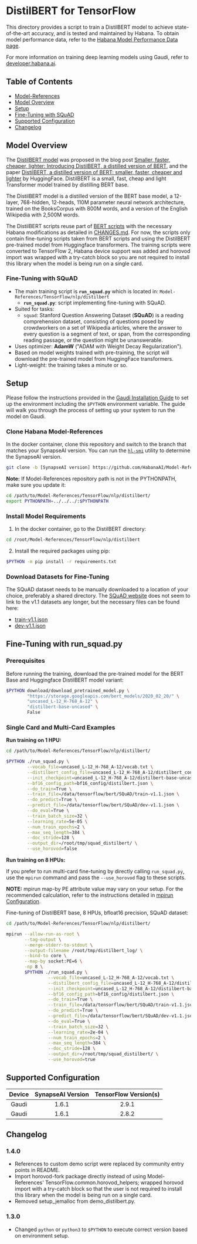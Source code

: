 # DistilBERT for TensorFlow

This directory provides a script to train a DistilBERT model to achieve state-of-the-art accuracy, and is tested and maintained by Habana. To obtain model performance data, refer to the [Habana Model Performance Data page](https://developer.habana.ai/resources/habana-training-models/#performance).

For more information on training deep learning models using Gaudi, refer to [developer.habana.ai](https://developer.habana.ai/resources/).

## Table of Contents
   * [Model-References](../../../README.md)
   * [Model Overview](#model-overview)
   * [Setup](#setup)
   * [Fine-Tuning with SQuAD](#fine-tuning-with-squad)
   * [Supported Configuration](#supported-configuration)
   * [Changelog](#change-log)

## Model Overview

The [DistilBERT model](https://huggingface.co/distilbert-base-uncased) was proposed in the blog post [Smaller, faster, cheaper, lighter: Introducing DistilBERT, a distilled version of BERT](https://medium.com/huggingface/distilbert-8cf3380435b5), and the paper [DistilBERT, a distilled version of BERT: smaller, faster, cheaper and lighter](https://arxiv.org/abs/1910.01108) by HuggingFace. DistilBERT is a small, fast, cheap and light Transformer model trained by distilling BERT base.

The DistilBERT model is a distilled version of the BERT base model, a 12-layer, 768-hidden, 12-heads, 110M parameter neural network architecture, trained on the BooksCorpus with 800M words, and a version of the English Wikipedia with 2,500M words.

The DistilBERT scripts reuse part of [BERT scripts](../bert) with the necessary Habana modifications as detailed in [CHANGES.md](./CHANGES.md). For now, the scripts only contain fine-tuning scripts taken from BERT scripts and using the DistilBERT pre-trained model from Huggingface transformers. The training scripts were converted to TensorFlow 2, Habana device support was added and horovod import was wrapped with a try-catch block so you are not required to install this library when the model is being run on a single card.

### Fine-Tuning with SQuAD

- The main training script is **`run_squad.py`** which is located in: `Model-References/TensorFlow/nlp/distilbert`
  - **`run_squad.py`**: script implementing fine-tuning with SQuAD.
- Suited for tasks:
  - `squad`: Stanford Question Answering Dataset (**SQuAD**) is a reading comprehension dataset, consisting of questions posed by crowdworkers on a set of Wikipedia articles, where the answer to every question is a segment of text, or span, from the corresponding reading passage, or the question might be unanswerable.
- Uses optimizer: **AdamW** ("ADAM with Weight Decay Regularization").
- Based on model weights trained with pre-training, the script will download the pre-trained model from HuggingFace transformers.
- Light-weight: the training takes a minute or so.



## Setup

Please follow the instructions provided in the [Gaudi Installation
Guide](https://docs.habana.ai/en/latest/Installation_Guide/index.html) to set up the
environment including the `$PYTHON` environment variable.
The guide will walk you through the process of setting up your system to run the model on Gaudi.

### Clone Habana Model-References
In the docker container, clone this repository and switch to the branch that
matches your SynapseAI version. You can run the
[`hl-smi`](https://docs.habana.ai/en/latest/Management_and_Monitoring/System_Management_Tools_Guide/System_Management_Tools.html#hl-smi-utility-options)
utility to determine the SynapseAI version.

```bash
git clone -b [SynapseAI version] https://github.com/HabanaAI/Model-References
```
**Note:** If Model-References repository path is not in the PYTHONPATH, make sure you update it:
```bash
cd /path/to/Model-References/TensorFlow/nlp/distilbert/
export PYTHONPATH=../../../:$PYTHONPATH
```
### Install Model Requirements

1. In the docker container, go to the DistilBERT directory:
```bash
cd /root/Model-References/TensorFlow/nlp/distilbert
```
2. Install the required packages using pip:
```bash
$PYTHON -m pip install -r requirements.txt
```

### Download Datasets for Fine-Tuning

The SQuAD dataset needs to be manually downloaded to a location of your choice, preferably a shared directory.
The [SQuAD website](https://rajpurkar.github.io/SQuAD-explorer/) does not seem to link to the v1.1 datasets any longer,
but the necessary files can be found here:
- [train-v1.1.json](https://rajpurkar.github.io/SQuAD-explorer/dataset/train-v1.1.json)
- [dev-v1.1.json](https://rajpurkar.github.io/SQuAD-explorer/dataset/dev-v1.1.json)

## Fine-Tuning with run_squad.py

### Prerequisites
Before running the training, download the pre-trained model for the BERT Base and Huggingface DistilBERT model variant:

```bash
$PYTHON download/download_pretrained_model.py \
        "https://storage.googleapis.com/bert_models/2020_02_20/" \
        "uncased_L-12_H-768_A-12" \
        "distilbert-base-uncased" \
        False
```

### Single Card and Multi-Card Examples

**Run training on 1 HPU:**

```bash
cd /path/to/Model-References/TensorFlow/nlp/distilbert/

$PYTHON ./run_squad.py \
        --vocab_file=uncased_L-12_H-768_A-12/vocab.txt \
        --distilbert_config_file=uncased_L-12_H-768_A-12/distilbert_config.json \
        --init_checkpoint=uncased_L-12_H-768_A-12/distilbert-base-uncased.ckpt-1 \
        --bf16_config_path=bf16_config/distilbert.json \
        --do_train=True \
        --train_file=/data/tensorflow/bert/SQuAD/train-v1.1.json \
        --do_predict=True \
        --predict_file=/data/tensorflow/bert/SQuAD/dev-v1.1.json \
        --do_eval=True \
        --train_batch_size=32 \
        --learning_rate=5e-05 \
        --num_train_epochs=2 \
        --max_seq_length=384 \
        --doc_stride=128 \
        --output_dir=/root/tmp/squad_distilbert/ \
        --use_horovod=false
```

**Run training on 8 HPUs:**

If you prefer to run multi-card fine-tuning by directly calling `run_squad.py`, use the `mpirun` command and pass the `--use_horovod` flag to these scripts.

**NOTE:** mpirun map-by PE attribute value may vary on your setup. For the recommended calculation, refer to the instructions detailed in [mpirun Configuration](https://docs.habana.ai/en/latest/TensorFlow/Tensorflow_Scaling_Guide/Horovod_Scaling/index.html#mpirun-configuration).

Fine-tuning of DistilBERT base, 8 HPUs, bfloat16 precision, SQuAD dataset:
```bash
cd /path/to/Model-References/TensorFlow/nlp/distilbert/

mpirun --allow-run-as-root \
       --tag-output \
       --merge-stderr-to-stdout \
       --output-filename /root/tmp/distilbert_log/ \
       --bind-to core \
       --map-by socket:PE=6 \
       -np 8 \
       $PYTHON ./run_squad.py \
                --vocab_file=uncased_L-12_H-768_A-12/vocab.txt \
                --distilbert_config_file=uncased_L-12_H-768_A-12/distilbert_config.json \
                --init_checkpoint=uncased_L-12_H-768_A-12/distilbert-base-uncased.ckpt-1 \
                --bf16_config_path=bf16_config/distilbert.json \
                --do_train=True \
                --train_file=/data/tensorflow/bert/SQuAD/train-v1.1.json \
                --do_predict=True \
                --predict_file=/data/tensorflow/bert/SQuAD/dev-v1.1.json \
                --do_eval=True \
                --train_batch_size=32 \
                --learning_rate=2e-04 \
                --num_train_epochs=2 \
                --max_seq_length=384 \
                --doc_stride=128 \
                --output_dir=/root/tmp/squad_distilbert/ \
                --use_horovod=true
```

## Supported Configuration

| Device | SynapseAI Version | TensorFlow Version(s)  |
|:------:|:-----------------:|:-----:|
| Gaudi  | 1.6.1             | 2.9.1 |
| Gaudi  | 1.6.1             | 2.8.2 |

## Changelog

### 1.4.0
* References to custom demo script were replaced by community entry points in README.
* Import horovod-fork package directly instead of using Model-References' TensorFlow.common.horovod_helpers; wrapped horovod import with a try-catch block so that the user is not required to install this library when the model is being run on a single card.
* Removed setup_jemalloc from demo_distilbert.py.
### 1.3.0
* Changed `python` or `python3` to `$PYTHON` to execute correct version based on environment setup.
